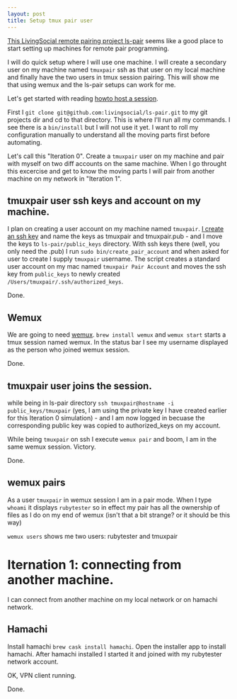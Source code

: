 ```yaml
---
layout: post
title: Setup tmux pair user
---
```


[This LivingSocial remote pairing project ls-pair](https://github.com/livingsocial/ls-pair) seems like a good place to start setting up machines for remote pair programming.

I will do quick setup where I will use one machine. I will create a secondary user on my machine named `tmuxpair` ssh as that user on my local machine and finally have the two users in tmux session pairing. This will show me that using wemux and the ls-pair setups can work for me.

Let's get started with reading [howto host a session](https://github.com/livingsocial/ls-pair#howto-host-a-session-on-your-computer).

First I `git clone git@github.com:livingsocial/ls-pair.git` to my git projects dir and cd to that directory. This is where I'll run all my commands. I see there is a `bin/install` but I will not use it yet. I want to roll my configuration manually to understand all the moving parts first before automating.

Let's call this "Iteration 0". Create a `tmuxpair` user on my machine and pair with myself on two diff accounts on the same machine. When I go throught this excercise and get to know the moving parts I will pair from another machine on my network in "Iteration 1".


## tmuxpair user ssh keys and account on my machine.

I plan on creating a user account on my machine named `tmuxpair`. [I create an ssh key](https://help.github.com/articles/generating-ssh-keys) and name the keys as tmuxpair and tmuxpair.pub - and I move the keys to `ls-pair/public_keys` directory. With ssh keys there (well, you only need the .pub) I run `sudo bin/create_pair_account` and when asked for user to create I supply `tmuxpair` username. The script creates a standard user account on my mac named `tmuxpair Pair Account` and moves the ssh key from `public_keys` to newly created `/Users/tmuxpair/.ssh/authorized_keys`.

Done.

## Wemux

We are going to need [wemux](https://github.com/zolrath/wemux). `brew install wemux` and `wemux start` starts a tmux session named wemux. In the status bar I see my username displayed as the person who joined wemux session.

Done.

## tmuxpair user joins the session.

while being in ls-pair directory `ssh tmuxpair@hostname -i public_keys/tmuxpair` (yes, I am using the private key I have created earlier for this Iteration 0 simulation) - and I am now logged in becuase the corresponding public key was copied to authorized_keys on my account.

While being `tmuxpair` on ssh I execute `wemux pair` and boom, I am in the same wemux session. Victory.

Done.

## wemux pairs

As a user `tmuxpair` in wemux session I am in a pair mode. When I type `whoami` it displays `rubytester` so in effect my pair has all the ownership of files as I do on my end of wemux (isn't that a bit strange? or it should be this way)

`wemux users` shows me two users: rubytester and tmuxpair


# Iternation 1: connecting from another machine.

I can connect from another machine on my local network or on hamachi network.

## Hamachi

Install hamachi `brew cask install hamachi`. Open the installer app to install hamachi. After hamachi installed I started it and joined with my rubytester network account.

OK, VPN client running.

Done.



